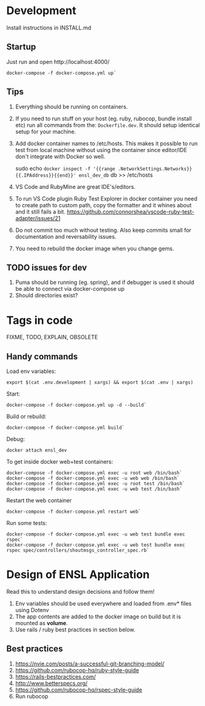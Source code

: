 # Development

Install instructions in INSTALL.md

## Startup

Just run and open http://localhost:4000/

    docker-compose -f docker-compose.yml up`

## Tips

1. Everything should be running on containers.
1. If you need to run stuff on your host (eg. ruby, rubocop, bundle install etc) run all commands from the: `Dockerfile.dev`. It should setup identical setup for your machine.
1. Add docker container names to /etc/hosts. This makes it possible to run test from local machine without using the container since editor/IDE don't integrate with Docker so well.

    sudo echo `docker inspect -f '{{range .NetworkSettings.Networks}}{{.IPAddress}}{{end}}' ensl_dev_db` db >> /etc/hosts

1. VS Code and RubyMine are great IDE's/editors.
1. To run VS Code plugin Ruby Test Explorer in docker container you need to create path to custom path, copy the formatter and it whines about
and it still fails a bit. https://github.com/connorshea/vscode-ruby-test-adapter/issues/21
1. Do not commit too much without testing. Also keep commits small for documentation and reversability issues.
1. You need to rebuild the docker image when you change gems.

## TODO issues for dev

1. Puma should be running (eg. spring), and if debugger is used it should be able to connect via docker-compose up
1. Should directories exist?

# Tags in code

FIXME, TODO, EXPLAIN, OBSOLETE

## Handy commands

Load env variables:

    export $(cat .env.development | xargs) && export $(cat .env | xargs)

Start:

    docker-compose -f docker-compose.yml up -d --build`

Build or rebuild:

    docker-compose -f docker-compose.yml build`

Debug:

    docker attach ensl_dev

To get inside docker web+test containers:

    docker-compose -f docker-compose.yml exec -u root web /bin/bash`
    docker-compose -f docker-compose.yml exec -u web web /bin/bash`
    docker-compose -f docker-compose.yml exec -u root test /bin/bash`
    docker-compose -f docker-compose.yml exec -u web test /bin/bash`

Restart the web container

    docker-compose -f docker-compose.yml restart web`

Run some tests:

    docker-compose -f docker-compose.yml exec -u web test bundle exec rspec`
    docker-compose -f docker-compose.yml exec -u web test bundle exec rspec spec/controllers/shoutmsgs_controller_spec.rb`

# Design of ENSL Application

Read this to understand design decisions and follow them!

1. Env variables should be used everywhere and loaded from .env* files using Dotenv
1. The app contents are added to the docker image on build but it is mounted as **volume**.
1. Use rails / ruby best practices in section below.

## Best practices

1. https://nvie.com/posts/a-successful-git-branching-model/
1. https://github.com/rubocop-hq/ruby-style-guide
1. https://rails-bestpractices.com/
1. http://www.betterspecs.org/
1. https://github.com/rubocop-hq/rspec-style-guide
1. Run rubocop
